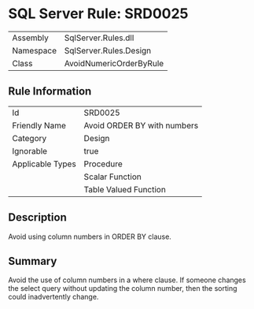 [This document is automatically generated. All changed made to it WILL be lost]: <>  
  
# SQL Server Rule: SRD0025  
  
|    |    |
|----|----|
| Assembly | SqlServer.Rules.dll   |
| Namespace | SqlServer.Rules.Design |
| Class | AvoidNumericOrderByRule |
  
## Rule Information  
  
|    |    |
|----|----|
| Id | SRD0025 |
| Friendly Name | Avoid ORDER BY with numbers |
| Category | Design |
| Ignorable | true |
| Applicable Types | Procedure  |
|   | Scalar Function |
|   | Table Valued Function |
  
## Description  
  
Avoid using column numbers in ORDER BY clause.  
  
## Summary  
  
Avoid the use of column numbers in a where clause. If someone changes the select query without updating the column number, then the sorting could inadvertently change.  


